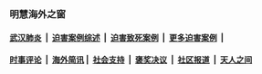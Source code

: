 
### 明慧海外之窗

####  [武汉肺炎](indexes/365.md?t=05270900) &nbsp;|&nbsp;  [迫害案例综述](indexes/328.md?t=05270900) &nbsp;|&nbsp; [迫害致死案例](indexes/277.md?t=05270900)  &nbsp;|&nbsp; [更多迫害案例](indexes/81.md?t=05270900)  &nbsp;|&nbsp; 
####  [时事评论](indexes/19.md?t=05270900) &nbsp;|&nbsp; [海外简讯](indexes/245.md?t=05270900)&nbsp;|&nbsp;  [社会支持](indexes/140.md?t=05270900) &nbsp;|&nbsp; [褒奖决议](indexes/282.md?t=05270900) &nbsp;|&nbsp; [社区报道](indexes/91.md?t=05270900)  &nbsp;|&nbsp; [天人之间](indexes/78.md?t=05270900) 

